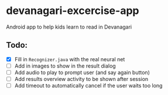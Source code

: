 # devanagari-excercise-app
Android app to help kids learn to read in Devanagari

## Todo:
- [X] Fill in `Recognizer.java` with the real neural net
- [ ] Add in images to show in the result dialog
- [ ] Add audio to play to prompt user (and say again button)
- [ ] Add results overview activity to be shown after session
- [ ] Add timeout to automatically cancel if the user waits too long
